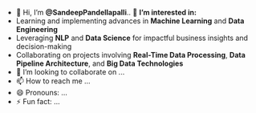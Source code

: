 - 👋 Hi, I’m **@SandeepPandellapalli**..
👀 **I’m interested in:**
- Learning and implementing advances in **Machine Learning** and **Data Engineering**
- Leveraging **NLP** and **Data Science** for impactful business insights and decision-making
- Collaborating on projects involving **Real-Time Data Processing**, **Data Pipeline Architecture**, and **Big Data Technologies**
- 💞️ I’m looking to collaborate on ...
- 📫 How to reach me ...
- 😄 Pronouns: ...
- ⚡ Fun fact: ...

<!---
SandeepPandellapalli/SandeepPandellapalli is a ✨ special ✨ repository because its `README.md` (this file) appears on your GitHub profile.
You can click the Preview link to take a look at your changes.
--->
